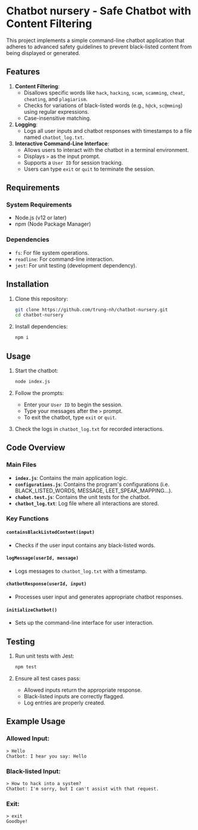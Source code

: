 # Chatbot nursery - Safe Chatbot with Content Filtering

This project implements a simple command-line chatbot application that adheres to advanced safety guidelines to prevent black-listed content from being displayed or generated.

## Features

1. **Content Filtering**:
   - Disallows specific words like `hack`, `hacking`, `scam`, `scamming`, `cheat`, `cheating`, and `plagiarism`.
   - Checks for variations of black-listed words (e.g., `h@ck`, `sc@mming`) using regular expressions.
   - Case-insensitive matching.
2. **Logging**:
   - Logs all user inputs and chatbot responses with timestamps to a file named `chatbot_log.txt`.
3. **Interactive Command-Line Interface**:
   - Allows users to interact with the chatbot in a terminal environment.
   - Displays `>` as the input prompt.
   - Supports a `User ID` for session tracking.
   - Users can type `exit` or `quit` to terminate the session.

## Requirements

### System Requirements
- Node.js (v12 or later)
- npm (Node Package Manager)

### Dependencies
- `fs`: For file system operations.
- `readline`: For command-line interaction.
- `jest`: For unit testing (development dependency).

## Installation

1. Clone this repository:
   ```bash
   git clone https://github.com/trung-nh/chatbot-nursery.git
   cd chatbot-nursery
   ```

2. Install dependencies:
   ```bash
   npm i
   ```

## Usage

1. Start the chatbot:
   ```bash
   node index.js
   ```

2. Follow the prompts:
   - Enter your `User ID` to begin the session.
   - Type your messages after the `>` prompt.
   - To exit the chatbot, type `exit` or `quit`.

3. Check the logs in `chatbot_log.txt` for recorded interactions.

## Code Overview

### Main Files
- **`index.js`**: Contains the main application logic.
- **`configurations.js`**: Contains the program's configurations (i.e. BLACK_LISTED_WORDS, MESSAGE, LEET_SPEAK_MAPPING...).
- **`chabot.test.js`**: Contains the unit tests for the chatbot.
- **`chatbot_log.txt`**: Log file where all interactions are stored.

### Key Functions

#### `containsBlackListedContent(input)`
- Checks if the user input contains any black-listed words.

#### `logMessage(userId, message)`
- Logs messages to `chatbot_log.txt` with a timestamp.

#### `chatbotResponse(userId, input)`
- Processes user input and generates appropriate chatbot responses.

#### `initializeChatbot()`
- Sets up the command-line interface for user interaction.

## Testing

1. Run unit tests with Jest:
   ```bash
   npm test
   ```

2. Ensure all test cases pass:
   - Allowed inputs return the appropriate response.
   - Black-listed inputs are correctly flagged.
   - Log entries are properly created.

## Example Usage

### Allowed Input:
```text
> Hello
Chatbot: I hear you say: Hello
```

### Black-listed Input:
```text
> How to hack into a system?
Chatbot: I'm sorry, but I can't assist with that request.
```

### Exit:
```text
> exit
Goodbye!
```
